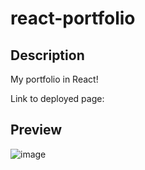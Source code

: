 # react-portfolio

## Description

My portfolio in React!

Link to deployed page: 

## Preview

![image](https://user-images.githubusercontent.com/90112060/199357400-d8d020d7-c865-4125-ac34-1aab25e72c4c.png)
